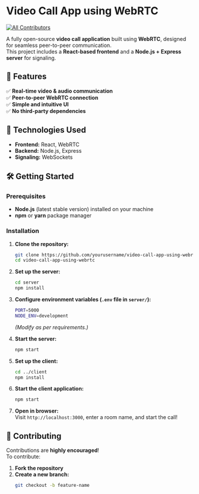 # Video Call App using WebRTC

<!-- ALL-CONTRIBUTORS-BADGE:START - Do not remove or modify this section -->
[![All Contributors](https://img.shields.io/badge/all_contributors-1-orange.svg?style=flat-square)](#contributors-)
<!-- ALL-CONTRIBUTORS-BADGE:END -->

A fully open-source **video call application** built using **WebRTC**, designed for seamless peer-to-peer communication.  
This project includes a **React-based frontend** and a **Node.js + Express server** for signaling.

## 🌟 Features

✅ **Real-time video & audio communication**  
✅ **Peer-to-peer WebRTC connection**  
✅ **Simple and intuitive UI**  
✅ **No third-party dependencies**  

## 🚀 Technologies Used

- **Frontend:** React, WebRTC  
- **Backend:** Node.js, Express  
- **Signaling:** WebSockets  

## 🛠 Getting Started

### Prerequisites

- **Node.js** (latest stable version) installed on your machine  
- **npm** or **yarn** package manager  

### Installation

1. **Clone the repository:**
    ```sh
    git clone https://github.com/yourusername/video-call-app-using-webrtc.git
    cd video-call-app-using-webrtc
    ```

2. **Set up the server:**
    ```sh
    cd server
    npm install
    ```

3. **Configure environment variables (`.env` file in `server/`):**
    ```sh
    PORT=5000
    NODE_ENV=development
    ```
    *(Modify as per requirements.)*

4. **Start the server:**
    ```sh
    npm start
    ```

5. **Set up the client:**
    ```sh
    cd ../client
    npm install
    ```

6. **Start the client application:**
    ```sh
    npm start
    ```

7. **Open in browser:**  
   Visit `http://localhost:3000`, enter a room name, and start the call!

## 🤝 Contributing

Contributions are **highly encouraged**!  
To contribute:
1. **Fork the repository**
2. **Create a new branch:**  
   ```sh
   git checkout -b feature-name
